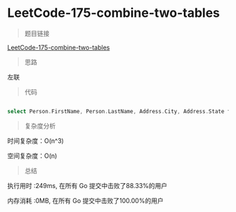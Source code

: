 # LeetCode-175-combine-two-tables

>题目链接

[LeetCode-175-combine-two-tables](https://leetcode-cn.com/problems/combine-two-tables/)

>思路

左联

>代码

```go

select Person.FirstName, Person.LastName, Address.City, Address.State from Person left join Address on Person.PersonId=Address.PersonId


```

>复杂度分析

时间复杂度：O(n^3)

空间复杂度：O(n)

>总结

执行用时 :249ms, 在所有 Go 提交中击败了88.33%的用户
 
内存消耗 :0MB, 在所有 Go 提交中击败了100.00%的用户

